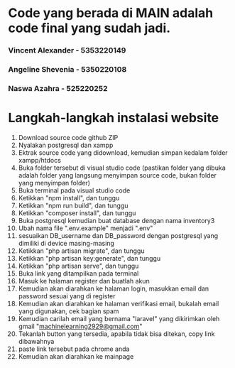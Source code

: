 # Code yang berada di MAIN adalah code final yang sudah jadi.

### Vincent Alexander - 5353220149
### Angeline Shevenia - 5350220108
### Naswa Azahra - 525220252

# Langkah-langkah instalasi website
1. Download source code github ZIP
2. Nyalakan postgresql dan xampp
3. Ektrak source code yang didownload, kemudian simpan kedalam folder xampp/htdocs
4. Buka folder tersebut di visual studio code (pastikan folder yang dibuka adalah folder yang langsung menyimpan source code, bukan folder yang menyimpan folder)
5. Buka terminal pada visual studio code
6. Ketikkan "npm install", dan tunggu
7. Ketikkan "npm run build", dan tunggu
8. Ketikkan "composer install", dan tunggu
9. Buka postgresql kemudian buat database dengan nama inventory3
10. Ubah nama file ".env.example" menjadi ".env"
11. sesuaikan DB_username dan DB_password dengan postgresql yang dimiliki di device masing-masing
12. Ketikkan "php artisan migrate", dan tunggu
13. Ketikkan "php artisan key:generate", dan tunggu
14. Ketikkan "php artisan serve", dan tunggu
15. Buka link yang ditampilkan pada terminal
16. Masuk ke halaman register dan buatlah akun
17. Kemudian akan diarahkan ke halaman login, masukkan email dan password sesuai yang di register
18. Kemudian akan diarahkan ke halaman verifikasi email, bukalah email yang digunakan, cek bagian spam
19. Kemudian carilah email yang bernama "laravel" yang dikirimkan oleh gmail "machinelearning2929@gmail.com"
20. Tekanlah button yang tersedia, apabila tidak bisa ditekan, copy link dibawahnya
21. paste link tersebut pada chrome anda
22. Kemudian akan diarahkan ke mainpage
